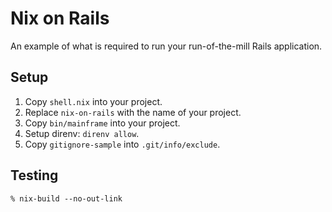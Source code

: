 # Nix on Rails

An example of what is required to run your run-of-the-mill Rails application.

## Setup

1. Copy `shell.nix` into your project.
1. Replace `nix-on-rails` with the name of your project.
1. Copy `bin/mainframe` into your project.
1. Setup direnv: `direnv allow`.
1. Copy `gitignore-sample` into `.git/info/exclude`.

## Testing

```
% nix-build --no-out-link
```
